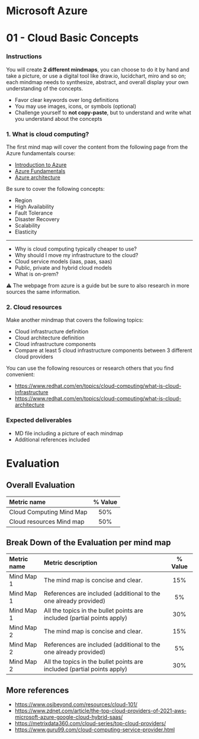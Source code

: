# Microsoft Azure
# 01 - Cloud Basic Concepts

### Instructions
You will create **2 different mindmaps**, you can choose to do it by hand and take a picture, or use a digital tool like draw.io, lucidchart, miro and so on; each mindmap needs to synthesize, abstract, and overall display your own understanding of the concepts.
* Favor clear keywords over long definitions
* You may use images, icons, or symbols (optional)
* Challenge yourself to **not copy-paste**, but to understand and write what you understand about the concepts

### 1. What is cloud computing?

The first mind map will cover the content from the following page from the Azure fundamentals course:

- [Introduction to Azure](https://docs.microsoft.com/en-us/learn/modules/intro-to-azure-fundamentals/)
- [Azure Fundamentals](https://docs.microsoft.com/en-us/learn/modules/fundamental-azure-concepts/)
- [Azure architecture](https://docs.microsoft.com/en-us/learn/modules/azure-architecture-fundamentals/introduction)


Be sure to cover the following concepts:
*  Region
*  High Availability
*  Fault Tolerance
*  Disaster Recovery
*  Scalability 
*  Elasticity
---
* Why is cloud computing typically cheaper to use?
* Why should I move my infrastructure to the cloud?
* Cloud service models (iaas, paas, saas)
* Public, private and hybrid cloud models
* What is on-prem?

:warning:  The webpage from azure is a guide but be sure to also research in more sources the same information.

### 2. Cloud resources

Make another mindmap that covers the following topics:

* Cloud infrastructure definition
* Cloud architecture definition
* Cloud infrastructure components 
* Compare at least 5 cloud infrastructure components between 3 different cloud providers

You can use the following resources or research others that you find convenient:
* https://www.redhat.com/en/topics/cloud-computing/what-is-cloud-infrastructure
* https://www.redhat.com/en/topics/cloud-computing/what-is-cloud-architecture

### Expected deliverables
- MD file including a picture of each mindmap
- Additional references included


# Evaluation
## Overall Evaluation

| Metric name        | % Value |
|:------------------ |:--:|
| Cloud Computing Mind Map  |  50% |
| Cloud resources Mind map |   50% |

## Break Down of the Evaluation per mind map

 Metric name        | Metric description                                | % Value |
|:------------------ |:--------------------------------------------------|:--:|
|  Mind Map 1 | The mind map is concise and clear.  | 15% |
|  Mind Map 1 | References are included (additional to the one already provided)  | 5% |
|  Mind Map 1 | All the topics in the bullet points are included (partial points apply) | 30% |
|  Mind Map 2 | The mind map is concise and clear.  | 15% |
|  Mind Map 2 | References are included (additional to the one already provided)  | 5% |
|  Mind Map 2 | All the topics in the bullet points are included (partial points apply) | 30% |




## More references

* https://www.osibeyond.com/resources/cloud-101/
* https://www.zdnet.com/article/the-top-cloud-providers-of-2021-aws-microsoft-azure-google-cloud-hybrid-saas/
* https://metrixdata360.com/cloud-series/top-cloud-providers/
* https://www.guru99.com/cloud-computing-service-provider.html